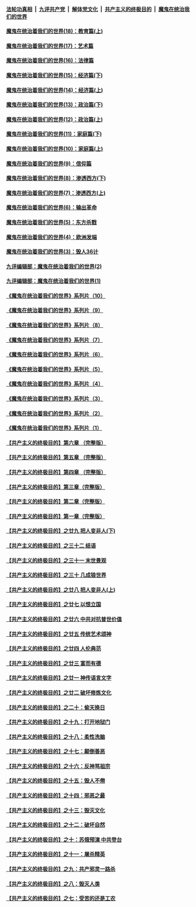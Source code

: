 

####  [法轮功真相](../../../../basic/blob/master/README.md?t=10300231) &nbsp;|&nbsp; [九评共产党](../../../../9ping.md/blob/master/README.md?t=10300231) &nbsp;|&nbsp; [解体党文化](../../../../jtdwh.md/blob/master/README.md?t=10300231)  &nbsp;|&nbsp; [共产主义的终极目的](../../../../gczydzjmd.md/blob/master/README.md?t=10300231) &nbsp;|&nbsp; [魔鬼在统治我们的世界](../../../../mgztzwmdsj.md/blob/master/README.md?t=10300231) 

#### [魔鬼在统治着我们的世界(18)：教育篇(上)](../pages/nsc422/n10526970.md?t=10300231) 

#### [魔鬼在统治着我们的世界(17)：艺术篇](../pages/nsc422/n10499093.md?t=10300231) 

#### [魔鬼在统治着我们的世界(16)：法律篇](../pages/nsc422/n10485969.md?t=10300231) 

#### [魔鬼在统治着我们的世界(15)：经济篇(下)](../pages/nsc422/n10469975.md?t=10300231) 

#### [魔鬼在统治着我们的世界(14)：经济篇(上)](../pages/nsc422/n10457370.md?t=10300231) 

#### [魔鬼在统治着我们的世界(13)：政治篇(下)](../pages/nsc422/n10448270.md?t=10300231) 

#### [魔鬼在统治着我们的世界(12)：政治篇(上)](../pages/nsc422/n10444576.md?t=10300231) 

#### [魔鬼在统治着我们的世界(11)：家庭篇(下)](../pages/nsc422/n10440961.md?t=10300231) 

#### [魔鬼在统治着我们的世界(10)：家庭篇(上)](../pages/nsc422/n10435448.md?t=10300231) 

#### [魔鬼在统治着我们的世界(9)：信仰篇](../pages/nsc422/n10432159.md?t=10300231) 

#### [魔鬼在统治着我们的世界(8)：渗透西方(下)](../pages/nsc422/n10429603.md?t=10300231) 

#### [魔鬼在统治着我们的世界(7)：渗透西方(上)](../pages/nsc422/n10426013.md?t=10300231) 

#### [魔鬼在统治着我们的世界(6)：输出革命](../pages/nsc422/n10421536.md?t=10300231) 

#### [魔鬼在统治着我们的世界(5)：东方杀戮](../pages/nsc422/n10417707.md?t=10300231) 

#### [魔鬼在统治着我们的世界(4)：欧洲发端](../pages/nsc422/n10414890.md?t=10300231) 

#### [魔鬼在统治着我们的世界(3)：毁人36计](../pages/nsc422/n10411583.md?t=10300231) 

#### [九评编辑部：魔鬼在统治着我们的世界(2)](../pages/nsc422/n10410036.md?t=10300231) 

#### [九评编辑部：魔鬼在统治着我们的世界(1)](../pages/nsc422/n10406825.md?t=10300231) 

#### [《魔鬼在统治着我们的世界》系列片（10）](../pages/nsc422/n12292670.md?t=10300231) 

#### [《魔鬼在统治着我们的世界》系列片（9）](../pages/nsc422/n12290859.md?t=10300231) 

#### [《魔鬼在统治着我们的世界》系列片（8）](../pages/nsc422/n12287445.md?t=10300231) 

#### [《魔鬼在统治着我们的世界》系列片（7）](../pages/nsc422/n12283425.md?t=10300231) 

#### [《魔鬼在统治着我们的世界》系列片（6）](../pages/nsc422/n12282314.md?t=10300231) 

#### [《魔鬼在统治着我们的世界》系列片（5）](../pages/nsc422/n12281419.md?t=10300231) 

#### [《魔鬼在统治着我们的世界》系列片（4）](../pages/nsc422/n12274024.md?t=10300231) 

#### [《魔鬼在统治着我们的世界》系列片（3）](../pages/nsc422/n12271322.md?t=10300231) 

#### [《魔鬼在统治着我们的世界》系列片（2）](../pages/nsc422/n12269049.md?t=10300231) 

#### [《魔鬼在统治着我们的世界》系列片（1）](../pages/nsc422/n12267575.md?t=10300231) 

#### [【共产主义的终极目的】第六章 （完整版）](../pages/nsc422/n11428913.md?t=10300231) 

#### [【共产主义的终极目的】第五章 （完整版）](../pages/nsc422/n11428912.md?t=10300231) 

#### [【共产主义的终极目的】第四章 （完整版）](../pages/nsc422/n11428907.md?t=10300231) 

#### [【共产主义的终极目的】第三章（完整版）](../pages/nsc422/n11428848.md?t=10300231) 

#### [【共产主义的终极目的】第二章（完整版）](../pages/nsc422/n11428831.md?t=10300231) 

#### [【共产主义的终极目的】第一章（完整版）](../pages/nsc422/n11417651.md?t=10300231) 

#### [【共产主义的终极目的】之廿九 把人变非人(下)](../pages/nsc422/n11344140.md?t=10300231) 

#### [【共产主义的终极目的】之三十二 结语](../pages/nsc422/n11360535.md?t=10300231) 

#### [【共产主义的终极目的】之三十一 末世景观](../pages/nsc422/n11351129.md?t=10300231) 

#### [【共产主义的终极目的】之三十 几成狼世界](../pages/nsc422/n11348280.md?t=10300231) 

#### [【共产主义的终极目的】之廿八 把人变非人(上)](../pages/nsc422/n11340492.md?t=10300231) 

#### [【共产主义的终极目的】之廿七 以恨立国](../pages/nsc422/n11336944.md?t=10300231) 

#### [【共产主义的终极目的】之廿六 中共对抗普世价值](../pages/nsc422/n11324785.md?t=10300231) 

#### [【共产主义的终极目的】之廿五 传统艺术颂神](../pages/nsc422/n11296396.md?t=10300231) 

#### [【共产主义的终极目的】之廿四 人伦典范](../pages/nsc422/n11296397.md?t=10300231) 

#### [【共产主义的终极目的】之廿三 富而有德](../pages/nsc422/n11283598.md?t=10300231) 

#### [【共产主义的终极目的】之廿一 神传语言文字](../pages/nsc422/n11263265.md?t=10300231) 

#### [【共产主义的终极目的】之廿二 破坏修炼文化](../pages/nsc422/n11245728.md?t=10300231) 

#### [【共产主义的终极目的】之二十：偷天换日](../pages/nsc422/n11238846.md?t=10300231) 

#### [【共产主义的终极目的】之十九：打开地狱门](../pages/nsc422/n11206376.md?t=10300231) 

#### [【共产主义的终极目的】之十八：柔性洗脑](../pages/nsc422/n11199994.md?t=10300231) 

#### [【共产主义的终极目的】之十七：颠倒善恶](../pages/nsc422/n11179782.md?t=10300231) 

#### [【共产主义的终极目的】之十六：反神骂祖宗](../pages/nsc422/n11166798.md?t=10300231) 

#### [【共产主义的终极目的】之十五：毁人不倦](../pages/nsc422/n11166792.md?t=10300231) 

#### [【共产主义的终极目的】之十四：邪恶之最](../pages/nsc422/n11150249.md?t=10300231) 

#### [【共产主义的终极目的】之十三：毁灭文化](../pages/nsc422/n11135227.md?t=10300231) 

#### [【共产主义的终极目的】之十二：破坏自然](../pages/nsc422/n11135214.md?t=10300231) 

#### [【共产主义的终极目的】之十：苏俄预演 中共登台](../pages/nsc422/n11118424.md?t=10300231) 

#### [【共产主义的终极目的】之十一：屠杀精英](../pages/nsc422/n11118442.md?t=10300231) 

#### [【共产主义的终极目的】之九：共产邪灵一路杀](../pages/nsc422/n11114139.md?t=10300231) 

#### [【共产主义的终极目的】之八：毁灭人类](../pages/nsc422/n11108503.md?t=10300231) 

#### [【共产主义的终极目的】之七：受苦的还是工农](../pages/nsc422/n11101809.md?t=10300231) 

